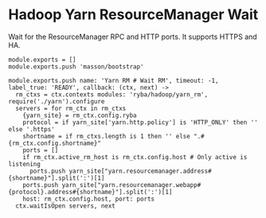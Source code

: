 
# Hadoop Yarn ResourceManager Wait

Wait for the ResourceManager RPC and HTTP ports. It supports HTTPS and HA.

    module.exports = []
    module.exports.push 'masson/bootstrap'

    module.exports.push name: 'Yarn RM # Wait RM', timeout: -1, label_true: 'READY', callback: (ctx, next) ->
      rm_ctxs = ctx.contexts modules: 'ryba/hadoop/yarn_rm', require('./yarn').configure
      servers = for rm_ctx in rm_ctxs
        {yarn_site} = rm_ctx.config.ryba
        protocol = if yarn_site['yarn.http.policy'] is 'HTTP_ONLY' then '' else '.https'
        shortname = if rm_ctxs.length is 1 then '' else ".#{rm_ctx.config.shortname}"
        ports = []
        if rm_ctx.active_rm_host is rm_ctx.config.host # Only active is listening
          ports.push yarn_site["yarn.resourcemanager.address#{shortname}"].split(':')[1]
        ports.push yarn_site["yarn.resourcemanager.webapp#{protocol}.address#{shortname}"].split(':')[1]
        host: rm_ctx.config.host, port: ports
      ctx.waitIsOpen servers, next